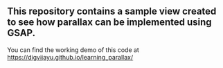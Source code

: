 ## This repository contains a sample view created to see how parallax can be implemented using GSAP.
You can find the working demo of this code at https://digvijayu.github.io/learning_parallax/
